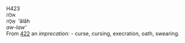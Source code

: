 H423  
אלה  
אָלָה ‎ ‘âlâh  
*aw-law‘*  
From [422](h0422) an *imprecation: -* curse, cursing, execration, oath,
swearing.  
